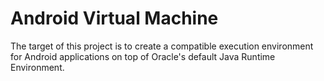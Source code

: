 # Android Virtual Machine

The target of this project is to create a compatible execution environment for Android applications on top of Oracle's default Java Runtime Environment.

